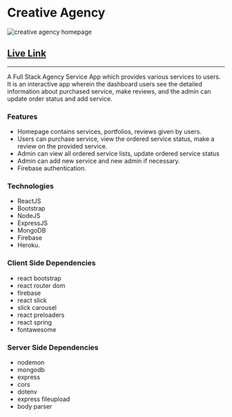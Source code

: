 # Creative Agency
![creative agency homepage](https://i.imgur.com/9RDRrHX.png)

## [Live Link](https://creative-agency-ss.web.app/)
---
A Full Stack Agency Service App which provides various services to users. It is an interactive app wherein the dashboard users see the detailed information about purchased service, make reviews, and the admin can update order status and add service.

### Features
- Homepage contains services, portfolios, reviews given by users.
- Users can purchase service, view the ordered service status, make a review on the provided service.
- Admin can view all ordered service lists, update ordered service status
- Admin can add new service and new admin if necessary.
- Firebase authentication.

### Technologies
- ReactJS 
- Bootstrap
- NodeJS
- ExpressJS
- MongoDB
- Firebase
- Heroku.

### Client Side Dependencies
- react bootstrap
- react router dom
- firebase
- react slick
- slick carousel
- react preloaders
- react spring
- fontawesome

### Server Side Dependencies
- nodemon
- mongodb
- express
- cors
- dotenv
- express fileupload
- body parser
